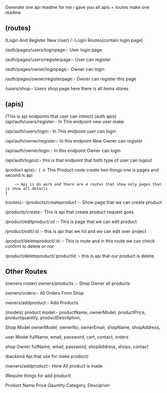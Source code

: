Generate one api readme for me i gave you all apis + routes make one readme 



## (routes)

(Login And Register New User)
/:-Login Routes(contain login page)

/auth/pages/users/loginpage:- User login page

/auth/pages/users/registerpage:- User can register

/auth/pages/owner/loginpage:- Owner can login

/auth/pages/owner/registerpage:- Owner can register this page

/users/shop:- Users shop page here there is all items stores


## (apis)
(This is api endpoints that user can intrect)
(auth apis)
/api/auth/users/register:- In This endpoint new user make

/api/auth/users/login:- In This endpoint user can login

/api/auth/owner/register:- In this endpoint New Owner can register

/api/auth/owner/login:- In this endpoint Owner can login

/api/auth/logout:- this is that endpoint that both type of user can logout

(product apis):- 
    {
        -> This Product route create two things one is pages and second is api

        -> Api is do work and there are 4 routes that show only pages that is show all details
    }

(routes):- 
/products/createproduct :- Show page that we can create product

/products/create:- This is api that create product request goes

/product/editproduct/:id :- This is page that we can edit product

/product/edit/:id :- this is api that we hit and we can edit over project

/product/deleteproduct/:id :- This is route and in this route we can check confirm to delete or not

/product/deleteproduct/:productId :- this is api that our product is delete.

## Other Routes

(owners router)
owners/products :- Shop Owner all products

owners/orders:- All Orders From Shop

owners/addproduct:- Add Products


<!-- ---------------------------------------- -->

(models) 
product model:-
    productName,
    ownerModel,
    productPrice,
    productquantity,
    productDesctiption,

Shop Model
    ownerModel,
    ownerNo,
    ownerEmail,
    shopName,
    shopAddress,

user Model
    fullName,
    email,
    password,
    cart,
    contact,
    orders

shop Owner
    fullName,
    email,
    password,
    shopAddress,
    shops,
    contact

(backend Api that use for make product)

/owners/addproduct:- Here All product is made


(Require things for add product)

Product Name
Price
Qauntity
Category,
Desciprion

